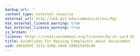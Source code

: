 ```yaml
---
backup_url: ''
content_type: external-resource
external_url: http://web.mit.edu/communications/hg/
has_external_licence_warning: true
has_external_license_warning: true
is_broken: ''
license: https://creativecommons.org/licenses/by-nc-sa/4.0/
title: Guidelines for Raising Complaints about Harassment
uid: e9692692-21fa-420b-a0a9-188825a59c49
---
```

